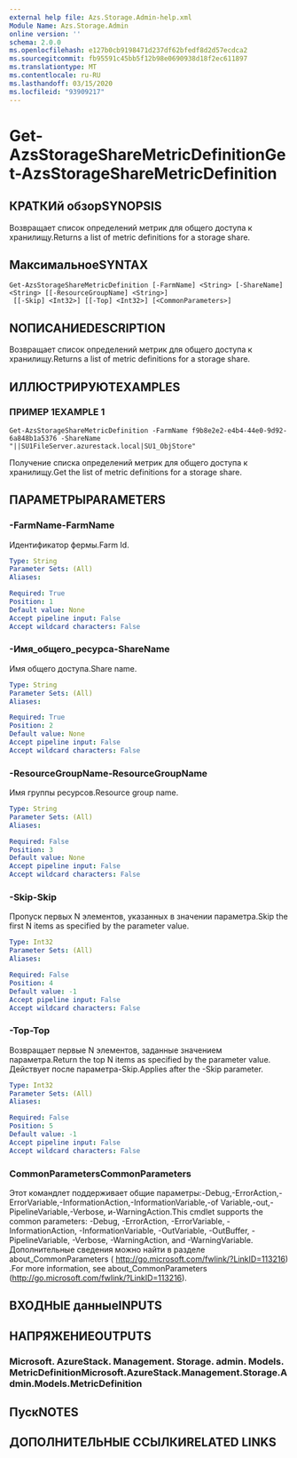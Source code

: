 ```yaml
---
external help file: Azs.Storage.Admin-help.xml
Module Name: Azs.Storage.Admin
online version: ''
schema: 2.0.0
ms.openlocfilehash: e127b0cb9198471d237df62bfedf8d2d57ecdca2
ms.sourcegitcommit: fb95591c45bb5f12b98e0690938d18f2ec611897
ms.translationtype: MT
ms.contentlocale: ru-RU
ms.lasthandoff: 03/15/2020
ms.locfileid: "93909217"
---
```

# <span data-ttu-id="0e1d4-101">Get-AzsStorageShareMetricDefinition</span><span class="sxs-lookup"><span data-stu-id="0e1d4-101">Get-AzsStorageShareMetricDefinition</span></span>

## <span data-ttu-id="0e1d4-102">КРАТКИй обзор</span><span class="sxs-lookup"><span data-stu-id="0e1d4-102">SYNOPSIS</span></span>
<span data-ttu-id="0e1d4-103">Возвращает список определений метрик для общего доступа к хранилищу.</span><span class="sxs-lookup"><span data-stu-id="0e1d4-103">Returns a list of metric definitions for a storage share.</span></span>

## <span data-ttu-id="0e1d4-104">Максимальное</span><span class="sxs-lookup"><span data-stu-id="0e1d4-104">SYNTAX</span></span>

```
Get-AzsStorageShareMetricDefinition [-FarmName] <String> [-ShareName] <String> [[-ResourceGroupName] <String>]
 [[-Skip] <Int32>] [[-Top] <Int32>] [<CommonParameters>]
```

## <span data-ttu-id="0e1d4-105">NОПИСАНИЕ</span><span class="sxs-lookup"><span data-stu-id="0e1d4-105">DESCRIPTION</span></span>
<span data-ttu-id="0e1d4-106">Возвращает список определений метрик для общего доступа к хранилищу.</span><span class="sxs-lookup"><span data-stu-id="0e1d4-106">Returns a list of metric definitions for a storage share.</span></span>

## <span data-ttu-id="0e1d4-107">ИЛЛЮСТРИРУЮТ</span><span class="sxs-lookup"><span data-stu-id="0e1d4-107">EXAMPLES</span></span>

### <span data-ttu-id="0e1d4-108">ПРИМЕР 1</span><span class="sxs-lookup"><span data-stu-id="0e1d4-108">EXAMPLE 1</span></span>
```
Get-AzsStorageShareMetricDefinition -FarmName f9b8e2e2-e4b4-44e0-9d92-6a848b1a5376 -ShareName "||SU1FileServer.azurestack.local|SU1_ObjStore"
```

<span data-ttu-id="0e1d4-109">Получение списка определений метрик для общего доступа к хранилищу.</span><span class="sxs-lookup"><span data-stu-id="0e1d4-109">Get the list of metric definitions for a storage share.</span></span>

## <span data-ttu-id="0e1d4-110">ПАРАМЕТРЫ</span><span class="sxs-lookup"><span data-stu-id="0e1d4-110">PARAMETERS</span></span>

### <span data-ttu-id="0e1d4-111">-FarmName</span><span class="sxs-lookup"><span data-stu-id="0e1d4-111">-FarmName</span></span>
<span data-ttu-id="0e1d4-112">Идентификатор фермы.</span><span class="sxs-lookup"><span data-stu-id="0e1d4-112">Farm Id.</span></span>

```yaml
Type: String
Parameter Sets: (All)
Aliases:

Required: True
Position: 1
Default value: None
Accept pipeline input: False
Accept wildcard characters: False
```

### <span data-ttu-id="0e1d4-113">-Имя_общего_ресурса</span><span class="sxs-lookup"><span data-stu-id="0e1d4-113">-ShareName</span></span>
<span data-ttu-id="0e1d4-114">Имя общего доступа.</span><span class="sxs-lookup"><span data-stu-id="0e1d4-114">Share name.</span></span>

```yaml
Type: String
Parameter Sets: (All)
Aliases:

Required: True
Position: 2
Default value: None
Accept pipeline input: False
Accept wildcard characters: False
```

### <span data-ttu-id="0e1d4-115">-ResourceGroupName</span><span class="sxs-lookup"><span data-stu-id="0e1d4-115">-ResourceGroupName</span></span>
<span data-ttu-id="0e1d4-116">Имя группы ресурсов.</span><span class="sxs-lookup"><span data-stu-id="0e1d4-116">Resource group name.</span></span>

```yaml
Type: String
Parameter Sets: (All)
Aliases:

Required: False
Position: 3
Default value: None
Accept pipeline input: False
Accept wildcard characters: False
```

### <span data-ttu-id="0e1d4-117">-Skip</span><span class="sxs-lookup"><span data-stu-id="0e1d4-117">-Skip</span></span>
<span data-ttu-id="0e1d4-118">Пропуск первых N элементов, указанных в значении параметра.</span><span class="sxs-lookup"><span data-stu-id="0e1d4-118">Skip the first N items as specified by the parameter value.</span></span>

```yaml
Type: Int32
Parameter Sets: (All)
Aliases:

Required: False
Position: 4
Default value: -1
Accept pipeline input: False
Accept wildcard characters: False
```

### <span data-ttu-id="0e1d4-119">-Top</span><span class="sxs-lookup"><span data-stu-id="0e1d4-119">-Top</span></span>
<span data-ttu-id="0e1d4-120">Возвращает первые N элементов, заданные значением параметра.</span><span class="sxs-lookup"><span data-stu-id="0e1d4-120">Return the top N items as specified by the parameter value.</span></span>
<span data-ttu-id="0e1d4-121">Действует после параметра-Skip.</span><span class="sxs-lookup"><span data-stu-id="0e1d4-121">Applies after the -Skip parameter.</span></span>

```yaml
Type: Int32
Parameter Sets: (All)
Aliases:

Required: False
Position: 5
Default value: -1
Accept pipeline input: False
Accept wildcard characters: False
```

### <span data-ttu-id="0e1d4-122">CommonParameters</span><span class="sxs-lookup"><span data-stu-id="0e1d4-122">CommonParameters</span></span>
<span data-ttu-id="0e1d4-123">Этот командлет поддерживает общие параметры:-Debug,-ErrorAction,-ErrorVariable,-InformationAction,-InformationVariable,-of Variable,-out,-PipelineVariable,-Verbose, и-WarningAction.</span><span class="sxs-lookup"><span data-stu-id="0e1d4-123">This cmdlet supports the common parameters: -Debug, -ErrorAction, -ErrorVariable, -InformationAction, -InformationVariable, -OutVariable, -OutBuffer, -PipelineVariable, -Verbose, -WarningAction, and -WarningVariable.</span></span> <span data-ttu-id="0e1d4-124">Дополнительные сведения можно найти в разделе about_CommonParameters ( http://go.microsoft.com/fwlink/?LinkID=113216) .</span><span class="sxs-lookup"><span data-stu-id="0e1d4-124">For more information, see about_CommonParameters (http://go.microsoft.com/fwlink/?LinkID=113216).</span></span>

## <span data-ttu-id="0e1d4-125">ВХОДНЫЕ данные</span><span class="sxs-lookup"><span data-stu-id="0e1d4-125">INPUTS</span></span>

## <span data-ttu-id="0e1d4-126">НАПРЯЖЕНИЕ</span><span class="sxs-lookup"><span data-stu-id="0e1d4-126">OUTPUTS</span></span>

### <span data-ttu-id="0e1d4-127">Microsoft. AzureStack. Management. Storage. admin. Models. MetricDefinition</span><span class="sxs-lookup"><span data-stu-id="0e1d4-127">Microsoft.AzureStack.Management.Storage.Admin.Models.MetricDefinition</span></span>

## <span data-ttu-id="0e1d4-128">Пуск</span><span class="sxs-lookup"><span data-stu-id="0e1d4-128">NOTES</span></span>

## <span data-ttu-id="0e1d4-129">ДОПОЛНИТЕЛЬНЫЕ ССЫЛКИ</span><span class="sxs-lookup"><span data-stu-id="0e1d4-129">RELATED LINKS</span></span>
